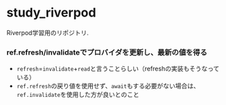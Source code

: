 # study_riverpod

Riverpod学習用のリポジトリ.

### ref.refresh/invalidateでプロバイダを更新し、最新の値を得る

* `refresh`=`invalidate`+`read`と言うことらしい（refreshの実装もそうなっている）
* `ref.refresh`の戻り値を使用せず、`await`もする必要がない場合は、`ref.invalidate`を使用した方が良いとのこと